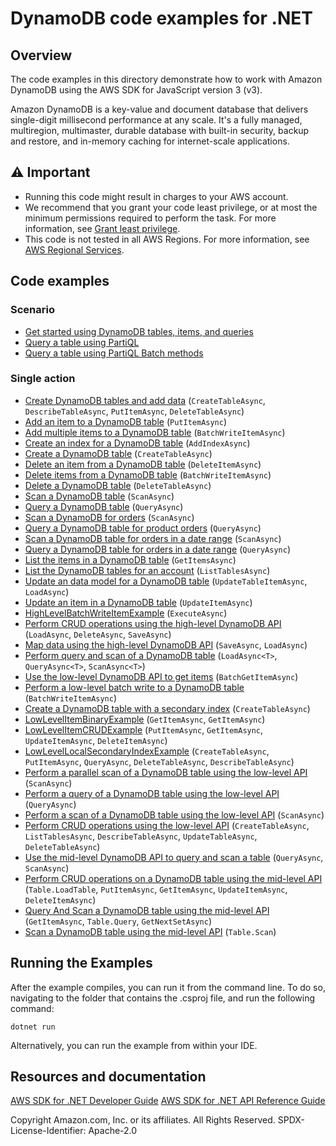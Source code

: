 # DynamoDB code examples for .NET

## Overview

The code examples in this directory demonstrate how to work with Amazon DynamoDB using the AWS SDK for JavaScript version 3 (v3).

Amazon DynamoDB is a key-value and document database that delivers single-digit millisecond performance at any scale. It's a fully managed, multiregion, multimaster, durable database with built-in security, backup and restore, and in-memory caching for internet-scale applications.

## ⚠️ Important

- Running this code might result in charges to your AWS account.
- We recommend that you grant your code least privilege, or at most the minimum
  permissions required to perform the task. For more information, see
  [Grant least privilege](https://docs.aws.amazon.com/IAM/latest/UserGuide/best-practices.html#grant-least-privilege).
- This code is not tested in all AWS Regions. For more information, see
  [AWS Regional Services](https://aws.amazon.com/about-aws/global-infrastructure/regional-product-services/).

## Code examples

### Scenario

- [Get started using DynamoDB tables, items, and queries](scenarios/DynamoDB_Basics/DynamoDB_Basics_Scenario/)
- [Query a table using PartiQL](scenarios/PartiQL_Basics/PartiQL_Basics_Scenario)
- [Query a table using PartiQL Batch methods](scenarios/PartiQL_Basics/PartiQL_Batch_Scenario)

### Single action

- [Create DynamoDB tables and add data](CreateTablesLoadDataExample/) (`CreateTableAsync`,
  `DescribeTableAsync`, `PutItemAsync`, `DeleteTableAsync`)
- [Add an item to a  DynamoDB table](FromSQL/AddItemExample/) (`PutItemAsync`)
- [Add multiple items to a DynamoDB table](FromSQL/AddItemsExample/) (`BatchWriteItemAsync`)
- [Create an index for a  DynamoDB table](FromSQL/CreateIndexExample/) (`AddIndexAsync`)
- [Create a  DynamoDB table](FromSQL/CreateTableExample/) (`CreateTableAsync`)
- [Delete an item from a  DynamoDB table](FromSQL/DeleteItemExample/) (`DeleteItemAsync`)
- [Delete items from a  DynamoDB table](FromSQL/DeleteItemsExample/) (`BatchWriteItemAsync`)
- [Delete a  DynamoDB table](FromSQL/DeleteTableExample/) (`DeleteTableAsync`)
- [Scan a  DynamoDB table](FromSQL/GetLowProductStock/) (`ScanAsync`)
- [Query a  DynamoDB table](FromSQL/GetLowProductStockGSI/) (`QueryAsync`)
- [Scan a  DynamoDB for orders](FromSQL/GetOrdersExample/) (`ScanAsync`)
- [Query a DynamoDB table for product orders](FromSQL/GetOrdersForProductGSI/) (`QueryAsync`)
- [Scan a  DynamoDB table for orders in a date range](FromSQL/GetOrdersInDateRange/) (`ScanAsync`)
- [Query a DynamoDB table for orders in a date range](FromSQL/GetOrdersInDateRangeGSI/) (`QueryAsync`)
- [List the items in a DynamoDB table](FromSQL/ListItemsExample/) (`GetItemsAsync`)
- [List the  DynamoDB tables for an account](FromSQL/ListTablesExample/) (`ListTablesAsync`)
- [Update an data model for a DynamoDB table](FromSQL/UpdateItemDataModelExample/)
  (`UpdateTableItemAsync`, `LoadAsync`)
- [Update an item in a DynamoDB table](FromSQL/UpdateItemExample/) (`UpdateItemAsync`)
- [HighLevelBatchWriteItemExample](high-level-api/HighLevelBatchWriteItemExample/)
  (`ExecuteAsync`)
- [Perform CRUD operations using the high-level DynamoDB API](high-level-api/HighLevelItemCRUDExample/) (`LoadAsync`, `DeleteAsync`, `SaveAsync`)
- [Map data using the high-level DynamoDB API](high-level-api/HighLevelMappingArbitraryDataExample/) (`SaveAsync`, `LoadAsync`)
- [Perform query and scan of a DynamoDB table](high-level-api/HighLevelQueryAndScanExample/) (`LoadAsync<T>`, `QueryAsync<T>`, `ScanAsync<T>`)
- [Use the low-level DynamoDB API to get items](low-level-api/LowLevelBatchGet/) (`BatchGetItemAsync`)
- [Perform a low-level batch write to a DynamoDB table](low-level-api/LowLevelBatchWrite/) (`BatchWriteItemAsync`)
- [Create a DynamoDB table with a secondary index](low-level-api/LowLevelSecondaryIndexExample/) (`CreateTableAsync`)
- [LowLevelItemBinaryExample](low-level-api/LowLevelItemBinaryExample/) (`GetItemAsync`, `GetItemAsync`)
- [LowLevelItemCRUDExample](low-level-api/LowLevelItemCRUDExample/) (`PutItemAsync`, `GetItemAsync`, `UpdateItemAsync`, `DeleteItemAsync`)
- [LowLevelLocalSecondaryIndexExample](low-level-api/LowLevelLocalSecondaryIndexExample/) (`CreateTableAsync`, `PutItemAsync`, `QueryAsync`, `DeleteTableAsync`, `DescribeTableAsync`)
- [Perform a parallel scan of a DynamoDB table using the low-level API](low-level-api/LowLevelParallelScan/) (`ScanAsync`) 
- [Perform a query of a DynamoDB table using the low-level API](low-level-api/LowLevelQuery/) (`QueryAsync`)
- [Perform a scan of a DynamoDB table using the low-level API](low-level-api/LowLevelScan/) (`ScanAsync`)
- [Perform CRUD operations using the low-level API](low-level-api/LowLevelTableExample/) (`CreateTableAsync`,
  `ListTablesAsync`, `DescribeTableAsync`, `UpdateTableAsync`, `DeleteTableAsync`)
- [Use the mid-level DynamoDB API to query and scan a table](mid-level-api/MidLevelBatchWriteItemExample/) (`QueryAsync`, `ScanAsync`)
- [Perform CRUD operations on a DynamoDB table using the mid-level API](mid-level-api/MidlevelItemCRUDExample/) (`Table.LoadTable`, `PutItemAsync`, `GetItemAsync`, `UpdateItemAsync`, `DeleteItemAsync`)
- [Query And Scan a DynamoDB table using the mid-level API](mid-level-api/MidLevelQueryAndScanExample/) (`GetItemAsync`, `Table.Query`, `GetNextSetAsync`)
- [Scan a DynamoDB table using the mid-level API](mid-level-api/MidLevelScanOnlyExample/) (`Table.Scan`)

## Running the Examples

After the example compiles, you can run it from the command line. To do so,
navigating to the folder that contains the .csproj file, and run the following
command:

```
dotnet run
```

Alternatively, you can run the example from within your IDE.

## Resources and documentation

[AWS SDK for .NET Developer Guide](https://docs.aws.amazon.com/sdk-for-net/v3/developer-guide/welcome.html)
[AWS SDK for .NET API Reference Guide](https://docs.aws.amazon.com/sdkfornet/v3/apidocs/index.html)

Copyright Amazon.com, Inc. or its affiliates. All Rights Reserved. SPDX-License-Identifier: Apache-2.0
